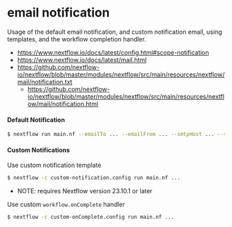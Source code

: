 # email notification

Usage of the default email notification, and custom notification email, using templates, and the workflow completion handler.

- https://www.nextflow.io/docs/latest/config.html#scope-notification
- https://www.nextflow.io/docs/latest/mail.html
- https://github.com/nextflow-io/nextflow/blob/master/modules/nextflow/src/main/resources/nextflow/mail/notification.txt
  - https://github.com/nextflow-io/nextflow/blob/master/modules/nextflow/src/main/resources/nextflow/mail/notification.html

#### Default Notification

```bash
$ nextflow run main.nf --emailTo ... --emailFrom ... --smtpHost ... --smtpPort ... --smtpUser ... --smtpPassword ... --smtpProtocols ...
```

#### Custom Notifications

Use custom notification template

```bash
$ nextflow -c custom-notification.config run main.nf ...
```
- NOTE: requires Nextflow version 23.10.1 or later

Use custom `workflow.onComplete` handler

```bash
$ nextflow -c custom-onComplete.config run main.nf ...
```